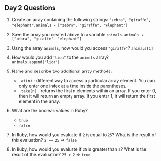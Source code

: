 ## Day 2 Questions

1. Create an array containing the following strings: `"zebra", "giraffe", "elephant"`.
    `animals = ["zebra", "giraffe", "elephant"]`

1. Save the array you created above to a variable `animals`.
    `animals = ["zebra", "giraffe", "elephant"]`
1. Using the array `animals`, how would you access `"giraffe"`?
    `animals[1]`
1. How would you add `"lion"` to the `animals` array?
    `animals.append("lion")`
1. Name and describe two additional array methods:
    * `.at(n)` - different way to access a particular array element. You can only enter one index at a time inside the parentheses.
    * `.take(n)` - returns the first n elements within an array. If you enter 0, then it will return an empty array. If you enter 1, it will return the first element in the array.
1. What are the boolean values in Ruby?
    * `true`
    * `false`
1. In Ruby, how would you evaluate if `2` is equal to `25`? What is the result of this evaluation?
    `2 == 25` => `false`

1. In Ruby, how would you evaluate if `25` is greater than `2`? What is the result of this evaluation?
    `25 > 2` => `true`
